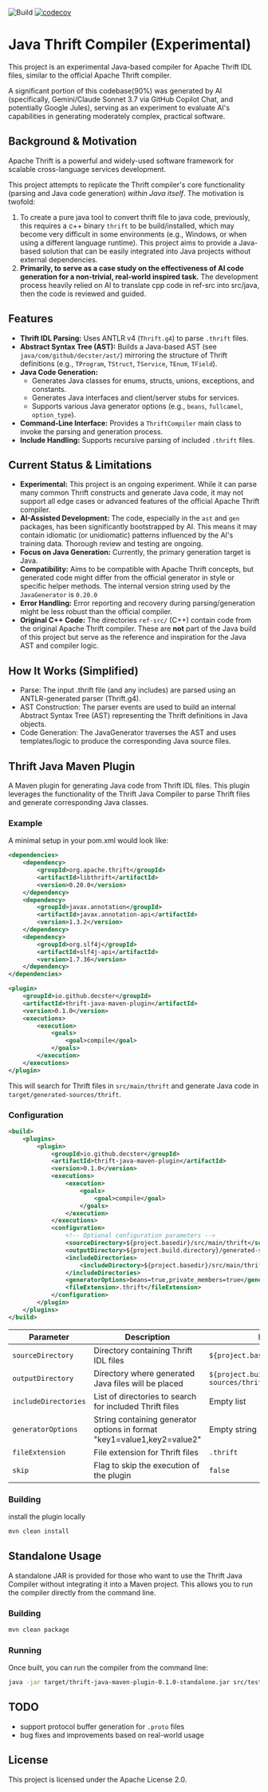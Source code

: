 ![Build](https://github.com/decster/thrift-java-compiler/actions/workflows/maven.yml/badge.svg)
[![codecov](https://codecov.io/gh/decster/thrift-java-compiler/branch/main/graph/badge.svg)](https://codecov.io/gh/decster/thrift-java-compiler)

# Java Thrift Compiler (Experimental)

This project is an experimental Java-based compiler for Apache Thrift IDL files, similar to the official Apache Thrift compiler.

A significant portion of this codebase(90%) was generated by AI (specifically, Gemini/Claude Sonnet 3.7 via GitHub Copilot Chat, and potentially Google Jules), serving as an experiment to evaluate AI's capabilities in generating moderately complex, practical software.

## Background & Motivation

Apache Thrift is a powerful and widely-used software framework for scalable cross-language services development.

This project attempts to replicate the Thrift compiler's core functionality (parsing and Java code generation) *within Java itself*. The motivation is twofold:
1.  To create a pure java tool to convert thrift file to java code, previously, this requires a c++ binary `thrift` to be build/installed, which may become very difficult in some environments (e.g., Windows, or when using a different language runtime). This project aims to provide a Java-based solution that can be easily integrated into Java projects without external dependencies.
2.  **Primarily, to serve as a case study on the effectiveness of AI code generation for a non-trivial, real-world inspired task.** The development process heavily relied on AI to translate cpp code in ref-src into src/java, then the code is reviewed and guided.

## Features

*   **Thrift IDL Parsing:** Uses ANTLR v4 (`Thrift.g4`) to parse `.thrift` files.
*   **Abstract Syntax Tree (AST):** Builds a Java-based AST (see `java/com/github/decster/ast/`) mirroring the structure of Thrift definitions (e.g., `TProgram`, `TStruct`, `TService`, `TEnum`, `TField`).
*   **Java Code Generation:**
    *   Generates Java classes for enums, structs, unions, exceptions, and constants.
    *   Generates Java interfaces and client/server stubs for services.
    *   Supports various Java generator options (e.g., `beans`, `fullcamel`, `option_type`).
*   **Command-Line Interface:** Provides a `ThriftCompiler` main class to invoke the parsing and generation process.
*   **Include Handling:** Supports recursive parsing of included `.thrift` files.

## Current Status & Limitations

*   **Experimental:** This project is an ongoing experiment. While it can parse many common Thrift constructs and generate Java code, it may not support all edge cases or advanced features of the official Apache Thrift compiler.
*   **AI-Assisted Development:** The code, especially in the `ast` and `gen` packages, has been significantly bootstrapped by AI. This means it may contain idiomatic (or unidiomatic) patterns influenced by the AI's training data. Thorough review and testing are ongoing.
*   **Focus on Java Generation:** Currently, the primary generation target is Java.
*   **Compatibility:** Aims to be compatible with Apache Thrift concepts, but generated code might differ from the official generator in style or specific helper methods. The internal version string used by the `JavaGenerator` is `0.20.0`
*   **Error Handling:** Error reporting and recovery during parsing/generation might be less robust than the official compiler.
*   **Original C++ Code:** The directories `ref-src/` (C++) contain code from the original Apache Thrift compiler. These are **not** part of the Java build of this project but serve as the reference and inspiration for the Java AST and compiler logic.

## How It Works (Simplified)
*   Parse: The input .thrift file (and any includes) are parsed using an ANTLR-generated parser (Thrift.g4).
*   AST Construction: The parser events are used to build an internal Abstract Syntax Tree (AST) representing the Thrift definitions in Java objects.
*   Code Generation: The JavaGenerator traverses the AST and uses templates/logic to produce the corresponding Java source files.

## Thrift Java Maven Plugin

A Maven plugin for generating Java code from Thrift IDL files. This plugin leverages the functionality of the Thrift Java Compiler to parse Thrift files and generate corresponding Java classes.


### Example

A minimal setup in your pom.xml would look like:

```xml
<dependencies>
    <dependency>
        <groupId>org.apache.thrift</groupId>
        <artifactId>libthrift</artifactId>
        <version>0.20.0</version>
    </dependency>
    <dependency>
        <groupId>javax.annotation</groupId>
        <artifactId>javax.annotation-api</artifactId>
        <version>1.3.2</version>
    </dependency>
    <dependency>
        <groupId>org.slf4j</groupId>
        <artifactId>slf4j-api</artifactId>
        <version>1.7.36</version>
    </dependency>
</dependencies>

<plugin>
    <groupId>io.github.decster</groupId>
    <artifactId>thrift-java-maven-plugin</artifactId>
    <version>0.1.0</version>
    <executions>
        <execution>
            <goals>
                <goal>compile</goal>
            </goals>
        </execution>
    </executions>
</plugin>
```

This will search for Thrift files in `src/main/thrift` and generate Java code in `target/generated-sources/thrift`.

### Configuration

```xml
<build>
    <plugins>
        <plugin>
            <groupId>io.github.decster</groupId>
            <artifactId>thrift-java-maven-plugin</artifactId>
            <version>0.1.0</version>
            <executions>
                <execution>
                    <goals>
                        <goal>compile</goal>
                    </goals>
                </execution>
            </executions>
            <configuration>
                <!-- Optional configuration parameters -->
                <sourceDirectory>${project.basedir}/src/main/thrift</sourceDirectory>
                <outputDirectory>${project.build.directory}/generated-sources/thrift</outputDirectory>
                <includeDirectories>
                    <includeDirectory>${project.basedir}/src/main/thrift-includes</includeDirectory>
                </includeDirectories>
                <generatorOptions>beans=true,private_members=true</generatorOptions>
                <fileExtension>.thrift</fileExtension>
            </configuration>
        </plugin>
    </plugins>
</build>
```

| Parameter | Description | Default Value |
|-----------|-------------|---------------|
| `sourceDirectory` | Directory containing Thrift IDL files | `${project.basedir}/src/main/thrift` |
| `outputDirectory` | Directory where generated Java files will be placed | `${project.build.directory}/generated-sources/thrift` |
| `includeDirectories` | List of directories to search for included Thrift files | Empty list |
| `generatorOptions` | String containing generator options in format "key1=value1,key2=value2" | Empty string |
| `fileExtension` | File extension for Thrift files | `.thrift` |
| `skip` | Flag to skip the execution of the plugin | `false` |


### Building

install the plugin locally
```bash
mvn clean install
```

## Standalone Usage

A standalone JAR is provided for those who want to use the Thrift Java Compiler without integrating it into a Maven project. This allows you to run the compiler directly from the command line.

### Building

```bash
mvn clean package
```

### Running

Once built, you can run the compiler from the command line:

```bash
java -jar target/thrift-java-maven-plugin-0.1.0-standalone.jar src/test/resources/include_tests/BackendService.thrift   -o genoutput
```


## TODO

* support protocol buffer generation for `.proto` files
* bug fixes and improvements based on real-world usage

## License

This project is licensed under the Apache License 2.0.

